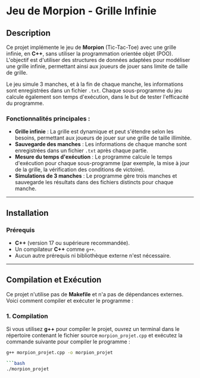 # Jeu de Morpion - Grille Infinie

## Description

Ce projet implémente le jeu de **Morpion** (Tic-Tac-Toe) avec une grille infinie, en **C++**, sans utiliser la programmation orientée objet (POO). L'objectif est d'utiliser des structures de données adaptées pour modéliser une grille infinie, permettant ainsi aux joueurs de jouer sans limite de taille de grille.

Le jeu simule 3 manches, et à la fin de chaque manche, les informations sont enregistrées dans un fichier `.txt`. Chaque sous-programme du jeu calcule également son temps d'exécution, dans le but de tester l'efficacité du programme.

### Fonctionnalités principales :
- **Grille infinie** : La grille est dynamique et peut s'étendre selon les besoins, permettant aux joueurs de jouer sur une grille de taille illimitée.
- **Sauvegarde des manches** : Les informations de chaque manche sont enregistrées dans un fichier `.txt` après chaque partie.
- **Mesure du temps d'exécution** : Le programme calcule le temps d'exécution pour chaque sous-programme (par exemple, la mise à jour de la grille, la vérification des conditions de victoire).
- **Simulations de 3 manches** : Le programme gère trois manches et sauvegarde les résultats dans des fichiers distincts pour chaque manche.

---

## Installation

### Prérequis

- **C++** (version 17 ou supérieure recommandée).
- Un compilateur **C++** comme `g++`.
- Aucun autre prérequis ni bibliothèque externe n'est nécessaire.

---

## Compilation et Exécution

Ce projet n'utilise pas de **Makefile** et n'a pas de dépendances externes. Voici comment compiler et exécuter le programme :

### 1. **Compilation**

Si vous utilisez **g++** pour compiler le projet, ouvrez un terminal dans le répertoire contenant le fichier source `morpion_projet.cpp` et exécutez la commande suivante pour compiler le programme :

```bash
g++ morpion_projet.cpp -o morpion_projet

```bash
./morpion_projet

